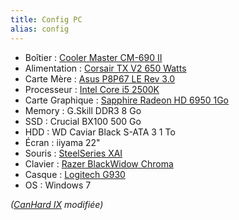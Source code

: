 ```yaml
---
title: Config PC
alias: config
---
```

- Boîtier : [Cooler Master CM-690 II](http://www.coolermaster.com/case/mid-tower/cm-690-ii-ver-2/)
- Alimentation : [Corsair TX V2 650 Watts](http://www.materiel.net/alimentation-pour-pc/corsair-tx-v2-650w-64329.html)
- Carte Mère : [Asus P8P67 LE Rev 3.0](https://www.asus.com/Motherboards/P8P67_LE/)
- Processeur : [Intel Core i5 2500K](http://ark.intel.com/products/52209/Intel-Core-i5-2500-Processor-6M-Cache-up-to-3_70-GHz)
- Carte Graphique : [Sapphire Radeon HD 6950 1Go](http://www.tomshardware.com/reviews/radeon-hd-6950-1gb-benchmark,3041-5.html)
- Memory : G.Skill DDR3 8 Go
- SSD : Crucial BX100 500 Go
- HDD : WD Caviar Black S-ATA 3 1 To
- Écran : iiyama 22"
- Souris : [SteelSeries XAI](http://www.lesnumeriques.com/souris/steelseries-xai-p7147/test.html)
- Clavier : [Razer BlackWidow Chroma](http://www.razerzone.com/gaming-keyboards-keypads/razer-blackwidow-chroma)
- Casque : [Logitech G930](http://gaming.logitech.com/en-us/product/g930-7-1-wireless-gaming-headset)
- OS : Windows 7

_([CanHard IX](http://www.materiel.net/ordinateur/materiel-net-canhard-ix-70538.html) modifiée)_
